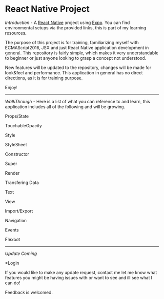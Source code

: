 # React Native Project

*Introduction* - 
A [React Native](http://www.reactnativeexpress.com/environment) project using [Expo](https://expo.io).
You can find environmental setups via the provided links, this is part of my learning resources.

The purpose of this project is for training, familiarizing myself with ECMAScript2016, JSX and just React Native application development in general. 
This repository is fairly simple, which makes it very understandable to beginner or just anyone looking to grasp a concept not understood.

New features will be updated to the repository, changes will be made for look&feel and performance.
This application in general has no direct directions, as it is for training purpose.

Enjoy!

***
*WalkThrough* - Here is a list of what you can reference to and learn, this application includes all of the following and will be growing.

Props/State

TouchableOpacity

Style

StyleSheet

Constructor

Super

Render

Transfering Data

Text

View

Import/Export

Navigation

Events

Flexbot


***
*Update Coming* 

*Login 

If you would like to make any update request, contact me let me know what features you might be having issues with or want to see and ill see what I can do!

Feedback is welcomed.
